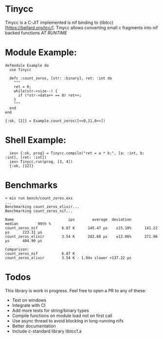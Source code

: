 # Tinycc

Tinycc is a C-JIT implemented is nif binding to (libtcc)[https://bellard.org/tcc/]. Tinycc allows converting small c fragments into nif backed functions *AT RUNTIME*

# Module Example:

```
defmodule Example do
  use Tinycc

  defc :count_zeros, [str: :binary], ret: :int do
    """
    ret = 0;
    while(str->size--) {
      if (*str->data++ == 0) ret++;
    }
    """
  end
end

{:ok, [2]} = Example.count_zeros([<<0,11,0>>])
```

# Shell Example:

```
  iex> {:ok, prog} = Tinycc.compile("ret = a * b;", [a: :int, b: :int], [ret: :int])
  iex> Tinycc.run(prog, [3, 4])
  {:ok, [12]}

```

# Benchmarks

```
> mix run bench/count_zeros.exs
...
Benchmarking count_zeros_elixir...
Benchmarking count_zeros_nif...

Name                         ips        average  deviation         median         99th %
count_zeros_nif           6.87 K      145.47 μs    ±15.18%      141.22 μs      223.31 μs
count_zeros_elixir        3.54 K      282.68 μs    ±12.06%      271.96 μs      404.90 μs

Comparison: 
count_zeros_nif           6.87 K
count_zeros_elixir        3.54 K - 1.94x slower +137.22 μs
```

# Todos

This library is work in progress. Feel free to open a PR to any of these:

* Test on windows
* Integrate with CI
* Add more tests for string/binary types
* Compile functions on module load not on first call
* Use async thread to avoid blocking in long-running nifs
* Better documentation
* Include c-standard library libtcc1.a 
